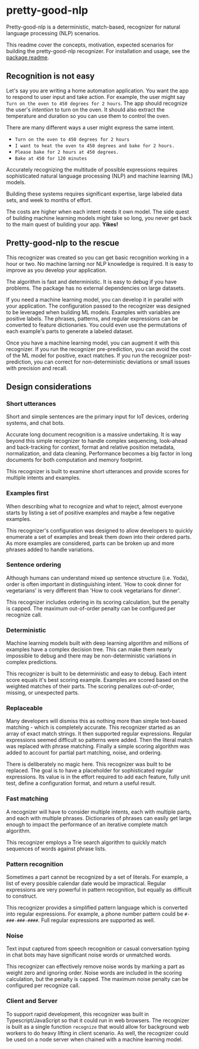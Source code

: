 # pretty-good-nlp

Pretty-good-nlp is a deterministic, match-based, recognizer for natural language processing (NLP) scenarios.

This readme cover the concepts, motivation, expected scenarios for building the pretty-good-nlp recognizer. For installation and usage, see the [package readme](https://github.com/GeoffCox/pretty-good-nlp/package).

## Recognition is not easy

Let's say you are writing a home automation application. You want the app to respond to user input and take action. For example, the user might say `Turn on the oven to 450 degrees for 2 hours`. The app should recognize the user's _intention_ to turn on the oven. It should also extract the temperature and duration so you can use them to control the oven.

There are many different ways a user might express the same intent.

- `Turn on the oven to 450 degrees for 2 hours`
- `I want to heat the oven to 450 degrees and bake for 2 hours.`
- `Please bake for 2 hours at 450 degrees.`
- `Bake at 450 for 120 minutes`

Accurately recognizing the multitude of possible expressions requires sophisticated natural language processing (NLP) and machine learning (ML) models. 

Building these systems requires significant expertise, large labeled data sets, and week to months of effort. 

The costs are higher when each intent needs it own model. The side quest of building machine learning models might take so long, you never get back to the main quest of building your app. **Yikes!**

## Pretty-good-nlp to the rescue

This recognizer was created so you can get basic recognition working in a hour or two. No machine larning nor NLP knowledge is required. It is easy to improve as you develop your application.

The algorithm is fast and deterministic. It is easy to debug if you have problems. The package has no external dependencies on large datasets.

If you need a machine learning model, you can develop it in parallel with your application. The configuration passed to the recognizer was designed to be leveraged when building ML models. Examples with variables are positive labels. The phrases, patterns, and regular expressions can be converted to feature dictionaries. You could even use the permutations of each example's parts to generate a labeled dataset.

Once you have a machine learning model, you can augment it with this recognizer. If you run the recognizer pre-prediction, you can avoid the cost of the ML model for positive, exact matches. If you run the recognizer post-prediction, you can correct for non-deterministic deviations or small issues with precision and recall.

## Design considerations

### Short utterances

Short and simple sentences are the primary input for IoT devices, ordering systems, and chat bots. 

Accurate long document recognition is a massive undertaking. It is way beyond this simple recognizer to handle complex sequencing, look-ahead and back-tracking for context, format and relative position metadata, normalization, and data cleaning. Performance becomes a big factor in long documents for both computation and memory footprint.

This recognizer is built to examine short utterances and provide scores for multiple intents and examples. 

### Examples first

When describing what to recognize and what to reject, almost everyone starts by listing a set of positive examples and maybe a few negative examples. 

This recognizer's configuration was designed to allow developers to quickly enumerate a set of examples and break them down into their ordered parts. As more examples are considered, parts can be broken up and more phrases added to handle variations.

### Sentence ordering

Although humans can understand mixed up sentence structure (i.e. Yoda), order is often important in distinguishing intent. 'How to cook dinner for vegetarians' is very different than 'How to cook vegetarians for dinner'.

This recognizer includes ordering in its scoring calculation, but the penalty is capped. The maximum out-of-order penalty can be configured per recognize call.

### Deterministic

Machine learning models built with deep learning algorithm and millions of examples have a complex decision tree. This can make them nearly impossible to debug and there may be non-deterministic variations in complex predictions.

This recognizer is built to be deterministic and easy to debug. Each intent score equals it's best scoring example. Examples are scored based on the weighted matches of their parts. The scoring penalizes out-of-order, missing, or unexpected parts.

### Replaceable

Many developers will dismiss this as nothing more than simple text-based matching - which is completely accurate. This recognizer started as an array of exact match strings. It then supported regular expressions. Regular expressions seemed difficult so patterns were added. Then the literal match was replaced with phrase matching. Finally a simple scoring algorithm was added to account for partial part matching, noise, and ordering. 

There is deliberately no magic here. This recognizer was built to be replaced. The goal is to have a placeholder for sophisticated regular expressions. Its value is in the effort required to add each feature, fully unit test, define a configuration format, and return a useful result.

### Fast matching

A recognizer will have to consider multiple intents, each with multiple parts, and each with multiple phrases. Dictionaries of phrases can easily get large enough to impact the performance of an iterative complete match algorithm. 

This recognizer employs a Trie search algorithm to quickly match sequences of words against phrase lists.

### Pattern recognition

Sometimes a part cannot be recognized by a set of literals.  For example, a list of every possible calendar date would be impractical. Regular expressions are very powerful in pattern recognition, but equally as difficult to construct. 

This recognizer provides a simplified pattern language which is converted into regular expressions. For example, a phone number pattern could be `#-###-###-####`. Full regular expressions are supported as well.

### Noise

Text input captured from speech recognition or casual conversation typing in chat bots may have significant noise words or unmatched words. 

This recognizer can effectively remove noise words by marking a part as weight zero and ignoring order. Noise words are included in the scoring calculation, but the penalty is capped. The maximum noise penalty can be configured per recognize call.

### Client and Server

To support rapid development, this recognizer was built in Typescript/JavaScript so that it could run in web browsers. The recognizer is built as a single function `recognize` that would allow for background web workers to do heavy lifting in client scenario. As well, the recognizer could be used on a node server when chained with a machine learning model.